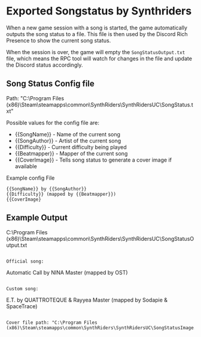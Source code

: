 # Exported Songstatus by Synthriders

When a new game session with a song is started, the game automatically outputs the song status to a file. This file is then used by the Discord Rich Presence to show the current song status.

When the session is over, the game will empty the `SongStatusOutput.txt` file, which means the RPC tool will watch for changes in the file and update the Discord status accordingly.

## Song Status  Config file

Path: "C:\Program Files (x86)\Steam\steamapps\common\SynthRiders\SynthRidersUC\SongStatus.txt"

Possible values for the config file are:

- {{SongName}} - Name of the current song
- {{SongAuthor}} - Artist of the current song
- {{Difficulty}} - Current difficulty being played
- {{Beatmapper}} - Mapper of the current song
- {{CoverImage}} - Tells song status to generate a cover image if available

Example config File

````
{{SongName}} by {{SongAuthor}}
{{Difficulty}} (mapped by {{Beatmapper}})
{{CoverImage}
````

## Example Output

C:\Program Files (x86)\Steam\steamapps\common\SynthRiders\SynthRidersUC\SongStatusOutput.txt

````

Official song:

````

Automatic Call by NINA
Master (mapped by OST)

````

Custom song:

````

E.T. by QUATTROTEQUE & Rayyea
Master (mapped by Sodapie & SpaceTrace)

`````

Cover file path: "C:\Program Files (x86)\Steam\steamapps\common\SynthRiders\SynthRidersUC\SongStatusImage.png"